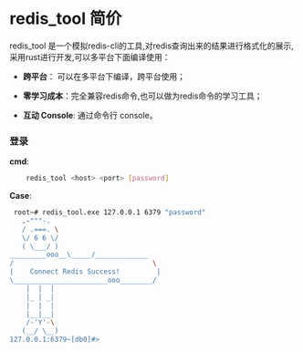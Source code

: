 # redis_tool 简价

redis_tool 是一个模拟redis-cli的工具,对redis查询出来的结果进行格式化的展示,采用rust进行开发,可以多平台下面编译使用：

- **跨平台**： 可以在多平台下编译，跨平台使用；

- **零学习成本**：完全兼容redis命令,也可以做为redis命令的学习工具；

- **互动 Console**: 通过命令行 console。 


### 登录
**cmd**: 
```bash
    redis_tool <host> <port> [password]
```
 
**Case**:
 ```bash
  root~# redis_tool.exe 127.0.0.1 6379 "password"
    .-"""-.
    / .===. \
    \/ 6 6 \/
    ( \___/ )
 _________ooo__\_____/_____________
/                                  \
|    Connect Redis Success!         |
\_______________________ooo________/
     |  |  |
     |_ | _|
     |  |  |
     |__|__|
     /-'Y'-\
    (__/ \__)
127.0.0.1:6379~[db0]#>
```
